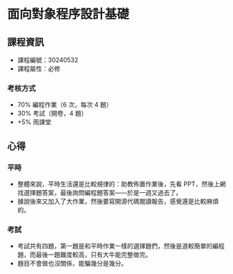 # 面向對象程序設計基礎



## 課程資訊

* 課程編號：30240532
* 課程屬性：必修

### 考核方式

* 70% 編程作業（6 次，每次 4 題）
* 30% 考試（開卷，4 題）
* +5% 雨課堂



## 心得

### 平時

* 整體來說，平時生活還是比較規律的：助教佈置作業後，先看 PPT，然後上網找選擇題答案，最後詢問編程題答案——於是一週又過去了。
* 據說後來又加入了大作業，然後要寫開源代碼閱讀報告，感覺還是比較麻煩的。



### 考試

* 考試共有四題，第一題是和平時作業一樣的選擇題們，然後是道較簡單的編程題，而最後一題難度較高，只有大牛能完整做完。
* 題目不會做也沒關係，能騙幾分是幾分。
